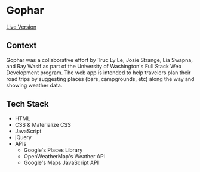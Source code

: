 # Gophar
[Live Version](https://truclyle.github.io/gophar/index.html)

## Context
Gophar was a collaborative effort by Truc Ly Le, Josie Strange, Lia Swapna, and Ray Wasif as part of the University of Washington's Full Stack Web Development program. The web app is intended to help travelers plan their road trips by suggesting places (bars, campgrounds, etc) along the way and showing weather data.

## Tech Stack

* HTML
* CSS & Materialize CSS
* JavaScript
* jQuery
* APIs
  * Google's Places Library
  * OpenWeatherMap's Weather API
  * Google's Maps JavaScript API
